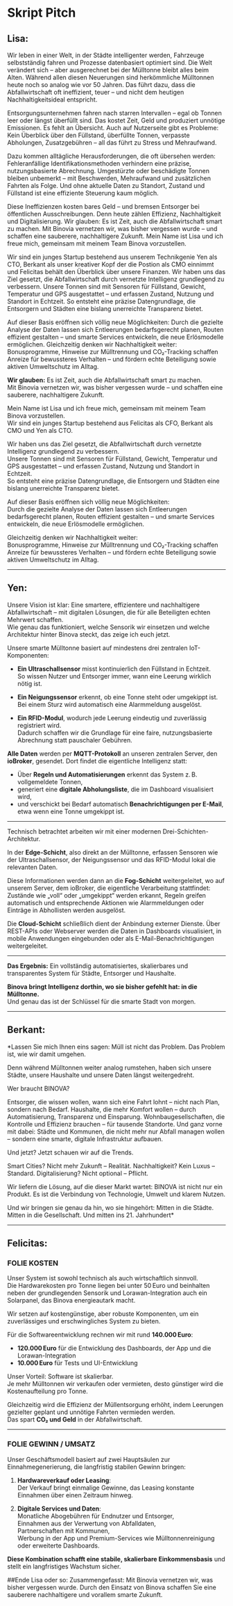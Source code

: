 # Skript Pitch

## Lisa:

Wir leben in einer Welt, in der Städte intelligenter werden, Fahrzeuge selbstständig fahren und Prozesse datenbasiert optimiert sind.
Die Welt verändert sich – aber ausgerechnet bei der Mülltonne bleibt alles beim Alten.
Während allen diesen Neuerungen sind herkömmliche Mülltonnen heute noch so analog wie vor 50 Jahren.
Das führt dazu, dass die Abfallwirtschaft oft ineffizient, teuer – und nicht dem heutigen Nachhaltigkeitsideal entspricht.

Entsorgungsunternehmen fahren nach starren Intervallen – egal ob Tonnen leer oder längst überfüllt sind.
Das kostet Zeit, Geld und produziert unnötige Emissionen. Es fehlt an Übersicht.
Auch auf Nutzerseite gibt es Probleme: Kein Überblick über den Füllstand, überfüllte Tonnen, verpasste Abholungen, Zusatzgebühren – all das führt zu Stress und Mehraufwand.

Dazu kommen alltägliche Herausforderungen, die oft übersehen werden:
Fehleranfällige Identifikationsmethoden verhindern eine präzise, nutzungsbasierte Abrechnung.
Umgestürzte oder beschädigte Tonnen bleiben unbemerkt – mit Beschwerden, Mehraufwand und zusätzlichen Fahrten als Folge.
Und ohne aktuelle Daten zu Standort, Zustand und Füllstand ist eine effiziente Steuerung kaum möglich.

Diese Ineffizienzen kosten bares Geld – und bremsen Entsorger bei öffentlichen Ausschreibungen.
Denn heute zählen Effizienz, Nachhaltigkeit und Digitalisierung.
Wir glauben: Es ist Zeit, auch die Abfallwirtschaft smart zu machen.
Mit Binovia vernetzen wir, was bisher vergessen wurde – und schaffen eine sauberere, nachhaltigere Zukunft.
Mein Name ist Lisa und ich freue mich, gemeinsam mit meinem Team Binova vorzustellen.

Wir sind ein junges Startup bestehend aus unserem Technikgenie Yen als CTO, Berkant als unser kreativer Kopf der die Postion als CMO einnimmt und Felicitas behält den Überblick über unsere Finanzen. 
Wir haben uns das Ziel gesetzt, die Abfallwirtschaft durch vernetzte Intelligenz grundlegend zu verbessern.
Unsere Tonnen sind mit Sensoren für Füllstand, Gewicht, Temperatur und GPS ausgestattet – und erfassen Zustand, Nutzung und Standort in Echtzeit.
So entsteht eine präzise Datengrundlage, die Entsorgern und Städten eine bislang unerreichte Transparenz bietet.

Auf dieser Basis eröffnen sich völlig neue Möglichkeiten:
Durch die gezielte Analyse der Daten lassen sich Entleerungen bedarfsgerecht planen, Routen effizient gestalten – und smarte Services entwickeln, die neue Erlösmodelle ermöglichen.
Gleichzeitig denken wir Nachhaltigkeit weiter:
Bonusprogramme, Hinweise zur Mülltrennung und CO₂-Tracking schaffen Anreize für bewussteres Verhalten – und fördern echte Beteiligung sowie aktiven Umweltschutz im Alltag.


**Wir glauben:** Es ist Zeit, auch die Abfallwirtschaft smart zu machen.  
Mit Binovia vernetzen wir, was bisher vergessen wurde – und schaffen eine sauberere, nachhaltigere Zukunft.

Mein Name ist Lisa und ich freue mich, gemeinsam mit meinem Team Binova vorzustellen.  
Wir sind ein junges Startup bestehend aus Felicitas als CFO, Berkant als CMO und Yen als CTO.

Wir haben uns das Ziel gesetzt, die Abfallwirtschaft durch vernetzte Intelligenz grundlegend zu verbessern.  
Unsere Tonnen sind mit Sensoren für Füllstand, Gewicht, Temperatur und GPS ausgestattet – und erfassen Zustand, Nutzung und Standort in Echtzeit.  
So entsteht eine präzise Datengrundlage, die Entsorgern und Städten eine bislang unerreichte Transparenz bietet.


Auf dieser Basis eröffnen sich völlig neue Möglichkeiten:  
Durch die gezielte Analyse der Daten lassen sich Entleerungen bedarfsgerecht planen, Routen effizient gestalten – und smarte Services entwickeln, die neue Erlösmodelle ermöglichen.

Gleichzeitig denken wir Nachhaltigkeit weiter:  
Bonusprogramme, Hinweise zur Mülltrennung und CO₂-Tracking schaffen Anreize für bewussteres Verhalten – und fördern echte Beteiligung sowie aktiven Umweltschutz im Alltag.

---

## Yen:

Unsere Vision ist klar: Eine smartere, effizientere und nachhaltigere Abfallwirtschaft – mit digitalen Lösungen, die für alle Beteiligten echten Mehrwert schaffen.  
Wie genau das funktioniert, welche Sensorik wir einsetzen und welche Architektur hinter Binova steckt, das zeige ich euch jetzt.

Unsere smarte Mülltonne basiert auf mindestens drei zentralen IoT-Komponenten:

- **Ein Ultraschallsensor** misst kontinuierlich den Füllstand in Echtzeit.  
  So wissen Nutzer und Entsorger immer, wann eine Leerung wirklich nötig ist.

- **Ein Neigungssensor** erkennt, ob eine Tonne steht oder umgekippt ist.  
  Bei einem Sturz wird automatisch eine Alarmmeldung ausgelöst.

- **Ein RFID-Modul**, wodurch jede Leerung eindeutig und zuverlässig registriert wird.   
  Dadurch schaffen wir die Grundlage für eine faire, nutzungsbasierte Abrechnung statt pauschaler Gebühren.

**Alle Daten** werden per **MQTT-Protokoll** an unseren zentralen Server, den **ioBroker**, gesendet. Dort findet die eigentliche Intelligenz statt:

- Über **Regeln und Automatisierungen** erkennt das System z. B. vollgemeldete Tonnen,
- generiert eine **digitale Abholungsliste**, die im Dashboard visualisiert wird,
- und verschickt bei Bedarf automatisch **Benachrichtigungen per E-Mail**, etwa wenn eine Tonne umgekippt ist.

---

Technisch betrachtet arbeiten wir mit einer modernen Drei-Schichten-Architektur.  

In der **Edge-Schicht**, also direkt an der Mülltonne, erfassen Sensoren wie der Ultraschallsensor, der Neigungssensor und das RFID-Modul lokal die relevanten Daten.  

Diese Informationen werden dann an die **Fog-Schicht** weitergeleitet, wo auf unserem Server, dem ioBroker, die eigentliche Verarbeitung stattfindet: Zustände wie „voll“ oder „umgekippt“ werden erkannt, Regeln greifen automatisch und entsprechende Aktionen wie Alarmmeldungen oder Einträge in Abhollisten werden ausgelöst.  

Die **Cloud-Schicht** schließlich dient der Anbindung externer Dienste. Über REST-APIs oder Webserver werden die Daten in Dashboards visualisiert, in mobile Anwendungen eingebunden oder als E-Mail-Benachrichtigungen weitergeleitet.

---

**Das Ergebnis:** Ein vollständig automatisiertes, skalierbares und transparentes System für Städte, Entsorger und Haushalte.

**Binova bringt Intelligenz dorthin, wo sie bisher gefehlt hat: in die Mülltonne.**  
Und genau das ist der Schlüssel für die smarte Stadt von morgen.

---

## Berkant:

*Lassen Sie mich Ihnen eins sagen:
Müll ist nicht das Problem.
Das Problem ist, wie wir damit umgehen.

Denn während Mülltonnen weiter analog rumstehen,
haben sich unsere Städte, unsere Haushalte und unsere Daten längst weitergedreht.

Wer braucht BINOVA?

Entsorger, die wissen wollen, wann sich eine Fahrt lohnt – nicht nach Plan, sondern nach Bedarf.
Haushalte, die mehr Komfort wollen – durch Automatisierung, Transparenz und Einsparung.
Wohnbaugesellschaften, die Kontrolle und Effizienz brauchen – für tausende Standorte.
Und ganz vorne mit dabei: Städte und Kommunen,
die nicht mehr nur Abfall managen wollen – sondern eine smarte, digitale Infrastruktur aufbauen.

Und jetzt? Jetzt schauen wir auf die Trends.

Smart Cities? Nicht mehr Zukunft – Realität.
Nachhaltigkeit? Kein Luxus – Standard.
Digitalisierung? Nicht optional – Pflicht.

Wir liefern die Lösung, auf die dieser Markt wartet:
BINOVA ist nicht nur ein Produkt.
Es ist die Verbindung von Technologie, Umwelt und klarem Nutzen.

Und wir bringen sie genau da hin, wo sie hingehört:
Mitten in die Städte. Mitten in die Gesellschaft.
Und mitten ins 21. Jahrhundert*

---

## Felicitas:

### FOLIE KOSTEN

Unser System ist sowohl technisch als auch wirtschaftlich sinnvoll.  
Die Hardwarekosten pro Tonne liegen bei unter 50 Euro und beinhalten neben der grundlegenden Sensorik und Lorawan-Integration auch ein Solarpanel, das Binova energieautark macht.

Wir setzen auf kostengünstige, aber robuste Komponenten, um ein zuverlässiges und erschwingliches System zu bieten.

Für die Softwareentwicklung rechnen wir mit rund **140.000 Euro**:

- **120.000 Euro** für die Entwicklung des Dashboards, der App und die Lorawan-Integration  
- **10.000 Euro** für Tests und UI-Entwicklung  

Unser Vorteil: Software ist skalierbar.  
Je mehr Mülltonnen wir verkaufen oder vermieten, desto günstiger wird die Kostenaufteilung pro Tonne.

Gleichzeitig wird die Effizienz der Müllentsorgung erhöht, indem Leerungen gezielter geplant und unnötige Fahrten vermieden werden.  
Das spart **CO₂ und Geld** in der Abfallwirtschaft.

---

### FOLIE GEWINN / UMSATZ

Unser Geschäftsmodell basiert auf zwei Hauptsäulen zur Einnahmegenerierung, die langfristig stabilen Gewinn bringen:

1. **Hardwareverkauf oder Leasing**:  
   Der Verkauf bringt einmalige Gewinne, das Leasing konstante Einnahmen über einen Zeitraum hinweg.

2. **Digitale Services und Daten**:  
   Monatliche Abogebühren für Endnutzer und Entsorger,  
   Einnahmen aus der Verwertung von Abfalldaten,  
   Partnerschaften mit Kommunen,  
   Werbung in der App und Premium-Services wie Mülltonnenreinigung oder erweiterte Dashboards.

**Diese Kombination schafft eine stabile, skalierbare Einkommensbasis** und stellt ein langfristiges Wachstum sicher.

##Ende
Lisa oder so: 
Zusammengefasst: Mit Binovia vernetzen wir, was bisher vergessen wurde. Durch den Einsatz von Binova schaffen Sie  eine sauberere nachhaltigere und vorallem smarte Zukunft.


